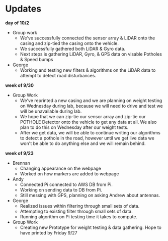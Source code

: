 # Updates #

**day of 10/2**
- Group work
  - We've successfully connected the sensor array & LiDAR onto the casing and zip-tied the casing onto the vehicle. 
  - We successfully gathered both LiDAR & Gyro data. 
  - Next steps is gathering LiDAR, Gyro, & GPS data on visable Potholes & Speed bumps
- George 
  - Working and testing new filters & algorithms on the LiDAR data to attempt to detect road disturbances. 

**week of 9/30**
- Group Work
  - We've reprinted a new casing and we are planning on weight testing on Wednesday during lab, because we will need to drive and test we will be unavailable during lab.
  - We hope that we can zip-tie our sensor array and zip-tie our POTHOLE Detector onto the vehicle to get any data at all. We also plan to do this on Wednesday after our weight tests.
  - After we get data, we will be able to continue writing our algorithms to detect a pothole in the road, however until we get live data we won't be able to do anything else and we will remain behind.




**week of 9/23**
- Brennan
  - Changing appearance on the webpage
  - Worked on how markers are added to webpage
- Andy
  - Connected Pi connected to AWS DB from Pi. 
  - Working on sending data to DB from Pi.
  - Still messing with GPS, planning on asking Andrew about antennas.
- George
  - Realized issues within filtering through small sets of data.
  - Attempting to existing filter through small sets of data.
  - Running algorithm on Pi testing time it takes to compute.
- Group Work
  - Creating new Prototype for weight testing & data gathering. Hope to have printed by Friday 9/27
  
  
  
  
